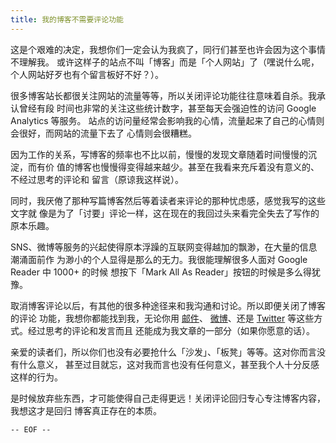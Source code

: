 ```yaml
---
title: 我的博客不需要评论功能
---
```



这是个艰难的决定，我想你们一定会认为我疯了，同行们甚至也许会因为这个事情不理解我。
或许这样子的站点不叫「博客」而是「个人网站」了（嘿说什么呢，个人网站好歹也有个留言板好不好？）。

<!--
![Keep Calm And No
Comments](http://files.gracecode.com/2012_10_12/1350040689@320.jpg)
-->

很多博客站长都很关注网站的流量等等，所以关闭评论功能往往意味着自杀。我承认曾经有段
时间也非常的关注这些统计数字，甚至每天会强迫性的访问 Google Analytics 等服务。
站点的访问量经常会影响我的心情，流量起来了自己的心情则会很好，而网站的流量下去了
心情则会很糟糕。

因为工作的关系，写博客的频率也不比以前，慢慢的发现文章随着时间慢慢的沉淀，而有价
值的博客也慢慢得变得越来越少。甚至在我看来充斥着没有意义的、不经过思考的评论和
留言（原谅我这样说）。

同时，我厌倦了那种写篇博客然后等着读者来评论的那种忧虑感，感觉我写的这些文字就
像是为了「讨要」评论一样，这在现在的我回过头来看完全失去了写作的原本乐趣。

SNS、微博等服务的兴起使得原本浮躁的互联网变得越加的飘渺，在大量的信息潮涌面前作
为渺小的个人显得是那么的无力。我很能理解很多人面对 Google Reader 中 1000+ 的时候
想按下「Mark All As Reader」按钮的时候是多么得犹豫。


取消博客评论以后，有其他的很多种途径来和我沟通和讨论。所以即便关闭了博客的评论
功能，我想你都能找到我，无论你用 [邮件](mailto:lucky[at]gracecode.com)、
[微博](http://weibo.com/feelinglucky)、还是
[Twitter](https://twitter.com/feelinglucky) 等这些方式。经过思考的评论和发言而且
还能成为我文章的一部分（如果你愿意的话）。

亲爱的读者们，所以你们也没有必要抢什么「沙发」、「板凳」等等。这对你而言没有什么意义，
甚至过目就忘，这对我而言也没有任何意义，甚至我个人十分反感这样的行为。

是时候放弃些东西，才可能使得自己走得更远！关闭评论回归专心专注博客内容，我想这才是回归
博客真正存在的本质。

`-- EOF --`

